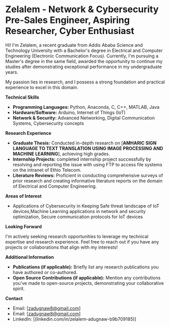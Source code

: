 # Zelalem - Network & Cybersecurity Pre-Sales Engineer, Aspiring Researcher, Cyber Enthusiast

Hi! I'm Zelalem, a recent graduate from Addis Ababa Science and Technology University with a Bachelor's degree in Electrical and Computer Engineering (Electronic Communication Focus). Currently, I'm pursuing a Master's degree in the same field, awarded the opportunity to continue my studies after demonstrating exceptional performance in my undergraduate years.

My passion lies in research, and I possess a strong foundation and practical experience to excel in this domain.

**Technical Skills**

* **Programming Languages:** Python, Anaconda, C, C++, MATLAB, Java
* **Hardware/Software:** Arduino, Internet of Things (IoT)
* **Network & Security:** Advanced Networking, Digital Communication Systems, Cybersecurity concepts

**Research Experience**

* **Graduate Thesis:** Conducted in-depth research on [**AMHARIC SIGN LANGUAGE TO TEXT TRANSLATION USING IMAGE PROCESSING AND MACHINE LEARNING**], achieving high grades.
* **Internship Projects:** completed internship project successfully by resolving and reporting the issue with using FTP to access file systems on the intranet of Ethio Telecom.
* **Literature Reviews:** Proficient in conducting comprehensive surveys of prior research and creating informative literature reports on the domain of Electrical and Computer Engineering.

**Areas of Interest**

* Applications of Cybersecurity in Keeping Safe threat landscape of IoT devices,Machine Learning applications in network and security optimization, Secure communication protocols for IoT devices

**Looking Forward**

I'm actively seeking research opportunities to leverage my technical expertise and research experience. Feel free to reach out if you have any projects or collaborations that align with my interests!

**Additional Information**

* **Publications (if applicable):** Briefly list any research publications you have authored or co-authored.
* **Open Source Contributions (if applicable):** Mention any contributions you've made to open-source projects, demonstrating your collaborative spirit.

**Contact**

* Email: [zadugnaw8@gmail.com]
* Email: [zadugnaw8@gmail.com]
* LinkedIn: [(linkedin.com/in/zelalem-adugnaw-b9b709185)]

